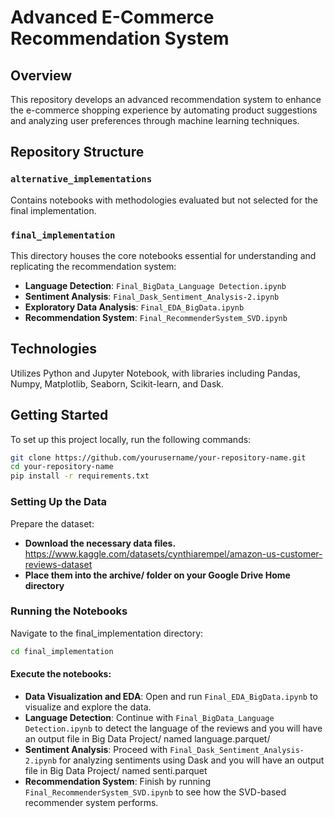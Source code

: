# Advanced E-Commerce Recommendation System

## Overview

This repository develops an advanced recommendation system to enhance the e-commerce shopping experience by automating product suggestions and analyzing user preferences through machine learning techniques.

## Repository Structure

### `alternative_implementations`
Contains notebooks with methodologies evaluated but not selected for the final implementation.

### `final_implementation`
This directory houses the core notebooks essential for understanding and replicating the recommendation system:
- **Language Detection**: `Final_BigData_Language Detection.ipynb`
- **Sentiment Analysis**: `Final_Dask_Sentiment_Analysis-2.ipynb`
- **Exploratory Data Analysis**: `Final_EDA_BigData.ipynb`
- **Recommendation System**: `Final_RecommenderSystem_SVD.ipynb`

## Technologies

Utilizes Python and Jupyter Notebook, with libraries including Pandas, Numpy, Matplotlib, Seaborn, Scikit-learn, and Dask.

## Getting Started

To set up this project locally, run the following commands:

```bash
git clone https://github.com/yourusername/your-repository-name.git
cd your-repository-name
pip install -r requirements.txt

```

### Setting Up the Data

Prepare the dataset:
- **Download the necessary data files.**
  https://www.kaggle.com/datasets/cynthiarempel/amazon-us-customer-reviews-dataset
- **Place them into the archive/ folder on your Google Drive Home directory**

### Running the Notebooks
Navigate to the final_implementation directory:
```bash
cd final_implementation
```
#### Execute the notebooks:
- **Data Visualization and EDA**: Open and run `Final_EDA_BigData.ipynb` to visualize and explore the data.
- **Language Detection**: Continue with `Final_BigData_Language Detection.ipynb` to detect the language of the reviews and you will have an output file in Big Data Project/ named language.parquet/
- **Sentiment Analysis**: Proceed with `Final_Dask_Sentiment_Analysis-2.ipynb` for analyzing sentiments using Dask and you will have an output file in Big Data Project/ named senti.parquet
- **Recommendation System**: Finish by running `Final_RecommenderSystem_SVD.ipynb` to see how the SVD-based recommender system performs.
